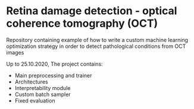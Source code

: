 # Retina damage detection - optical coherence tomography (OCT)

Repository containing example of how to write a custom machine learning optimization strategy in order to detect pathological conditions from OCT images

Up to 25.10.2020, The project contains:
*  Main preprocessing and trainer
*  Architectures
*  Interpretability module
*  Custom batch sampler
*  Fixed evaluation
